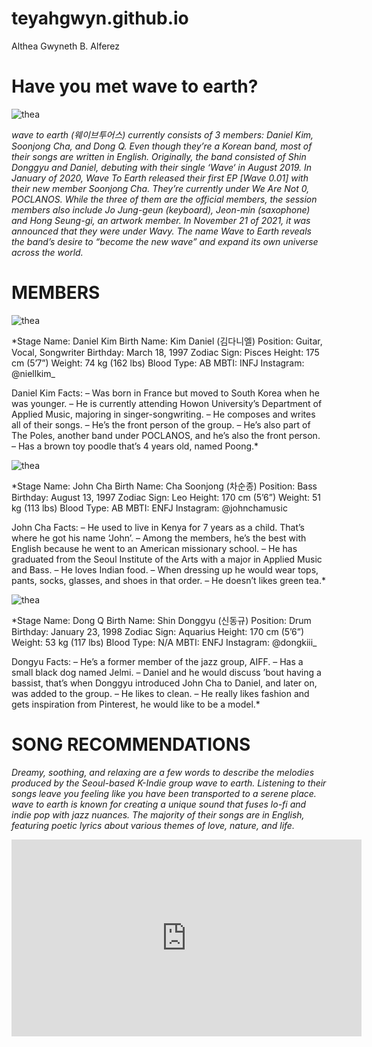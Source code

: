 # teyahgwyn.github.io
Althea Gwyneth B. Alferez

# Have you met wave to earth? 
![thea](https://images.squarespace-cdn.com/content/v1/62724add27ccc61bca95c92c/1681016254459-1SKEVQJ8BGILMUIWHJH8/image.jpeg?format=750w)

*wave to earth (웨이브투어스) currently consists of 3 members: Daniel Kim, Soonjong Cha, and Dong Q. Even though they’re a Korean band, most of their songs are written in English. Originally, the band consisted of Shin Donggyu and Daniel, debuting with their single ‘Wave‘ in August 2019. In January of 2020, Wave To Earth released their first EP [Wave 0.01] with their new member Soonjong Cha. They’re currently under We Are Not 0, POCLANOS. While the three of them are the official members, the session members also include Jo Jung-geun (keyboard), Jeon-min (saxophone) and Hong Seung-gi, an artwork member. In November 21 of 2021, it was announced that they were under Wavy. The name Wave to Earth reveals the band’s desire to “become the new wave” and expand its own universe across the world.*

# MEMBERS

![thea](https://kpopsource.com/data/attachment-files/2023/09/558139_FvCCd00aMAATFPg-640x800.jpeg)

*Stage Name: Daniel Kim
Birth Name: Kim Daniel (김다니엘)
Position: Guitar, Vocal, Songwriter
Birthday: March 18, 1997
Zodiac Sign: Pisces
Height: 175 cm (5’7”)
Weight: 74 kg (162 lbs)
Blood Type: AB
MBTI: INFJ
Instagram: @niellkim_

Daniel Kim Facts:
– Was born in France but moved to South Korea when he was younger.
– He is currently attending Howon University’s Department of Applied Music, majoring in singer-songwriting.
– He composes and writes all of their songs.
– He’s the front person of the group.
– He’s also part of The Poles, another band under POCLANOS, and he’s also the front person.
– Has a brown toy poodle that’s 4 years old, named Poong.*

![thea](https://kpopsource.com/data/attachment-files/2023/09/558140_FvCClAjakAEQreJ-640x800.jpeg)

*Stage Name: John Cha
Birth Name: Cha Soonjong (차순종)
Position: Bass
Birthday: August 13, 1997
Zodiac Sign: Leo
Height: 170 cm (5’6”)
Weight: 51 kg (113 lbs)
Blood Type: AB
MBTI: ENFJ
Instagram: @johnchamusic

John Cha Facts:
– He used to live in Kenya for 7 years as a child. That’s where he got his name ‘John’.
– Among the members, he’s the best with English because he went to an American missionary school.
– He has graduated from the Seoul Institute of the Arts with a major in Applied Music and Bass.
– He loves Indian food.
– When dressing up he would wear tops, pants, socks, glasses, and shoes in that order.
– He doesn’t likes green tea.*

![thea](https://kpopsource.com/data/attachment-files/2023/09/558141_FvCChhLaEAE9QBe-640x800.jpeg)

*Stage Name: Dong Q
Birth Name: Shin Donggyu (신동규)
Position: Drum
Birthday: January 23, 1998
Zodiac Sign: Aquarius
Height: 170 cm (5’6”)
Weight: 53 kg (117 lbs)
Blood Type: N/A
MBTI: ENFJ
Instagram: @dongkiii_

Dongyu Facts:
– He’s a former member of the jazz group, AIFF.
– Has a small black dog named Jelmi.
– Daniel and he would discuss ’bout having a bassist, that’s when Donggyu introduced John Cha to Daniel, and later on, was added to the group.
– He likes to clean.
– He really likes fashion and gets inspiration from Pinterest, he would like to be a model.*

# SONG RECOMMENDATIONS

*Dreamy, soothing, and relaxing are a few words to describe the melodies produced by the Seoul-based K-Indie group wave to earth. Listening to their songs leave you feeling like you have been transported to a serene place. wave to earth is known for creating a unique sound that fuses lo-fi and indie pop with jazz nuances. The majority of their songs are in English, featuring poetic lyrics about various themes of love, nature, and life.*

<iframe width="560" height="315" src="https://www.youtube.com/embed/5CQ_iInQnWQ?si=u5b5UYwuIp5LypA7" title="YouTube video player" frameborder="0" allow="accelerometer; autoplay; clipboard-write; encrypted-media; gyroscope; picture-in-picture; web-share" allowfullscreen></iframe>
